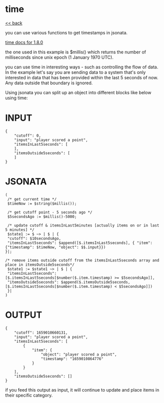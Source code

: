 # time

[<< back](readme.md)

you can use various functions to get timestamps in jsonata.

[time docs for 1.8.0](https://docs.jsonata.org/date-time-functions)

the one used in this example is $millis() which returns the number of milliseconds since
unix epoch (1 January 1970 UTC).

you can use time in interesting ways - such as controlling the flow of data. In the example 
let's say you are sending data to a system that's only interested in data that has been provided
within the last 5 seconds of now. Any data outside that boundary is ignored.

Using jsonata you can split up an object into different blocks like below using time:

# INPUT
```
{
    "cutoff": 0,
    "input": "player scored a point",
    "itemsInLast5seconds": [
    ],
    "itemsOutside5seconds": [
    ]
}

```

# JSONATA
```
(
 /* get current time */
 $timeNow := $string($millis());
 
 /* get cutoff point - 5 seconds ago */
 $5secondsAgo := $millis()-5000;
 
 /* update cutoff & itemsInLast5minutes [actually items on or in last 5 minutes] */
 $state1 := $ ~> | $ | {
 "cutoff": $10secondsAgo,
 "itemsInLast5seconds": $append([$.itemsInLast5seconds], { "item": {"timestamp": $timeNow, "object": $$.input}})
}|;

/* remove items outside cutoff from the itemsInLast5seconds array and place in itemsOutside5seconds*/
 $state1 := $state1 ~> | $ | {
 "itemsInLast5seconds": [$.itemsInLast5seconds[$number($.item.timestamp) >= $5secondsAgo]],
 "itemsOutside5seconds": $append($.itemsOutside5seconds, [$.itemsInLast5seconds[$number($.item.timestamp) < $5secondsAgo]])
 }|
)
```

# OUTPUT
```
{
    "cutoff": 1659010660131,
    "input": "player scored a point",
    "itemsInLast5seconds": [
        {
            "item": {
                "object": "player scored a point",
                "timestamp": "1659010864776"
            }
        }
    ],
    "itemsOutside5seconds": []
}
```

if you feed this output as input, it will continue to update and place items in their specific category.
